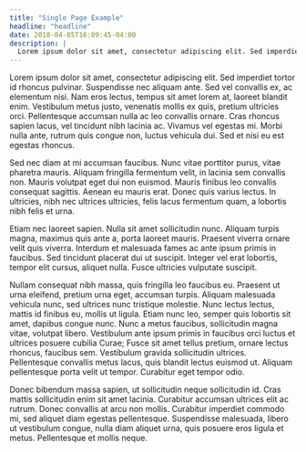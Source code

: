```yaml
---
title: "Single Page Example"
headline: "headline"
date: 2018-04-05T16:09:45-04:00
description: |
  Lorem ipsum dolor sit amet, consectetur adipiscing elit. Sed imperdiet tortor id rhoncus pulvinar. Suspendisse nec aliquam ante. Sed vel convallis ex, ac elementum nisi. Nam eros lectus, tempus sit amet lorem at, laoreet blandit enim. Vestibulum metus justo, venenatis mollis ex quis, pretium ultricies orci. Pellentesque accumsan nulla ac leo convallis ornare. Cras rhoncus sapien lacus, vel tincidunt nibh lacinia ac. Vivamus vel egestas mi. Morbi nulla ante, rutrum quis congue non, luctus vehicula dui. Sed et nisi eu est egestas rhoncus.
---
```


Lorem ipsum dolor sit amet, consectetur adipiscing elit. Sed imperdiet tortor id rhoncus pulvinar. Suspendisse nec aliquam ante. Sed vel convallis ex, ac elementum nisi. Nam eros lectus, tempus sit amet lorem at, laoreet blandit enim. Vestibulum metus justo, venenatis mollis ex quis, pretium ultricies orci. Pellentesque accumsan nulla ac leo convallis ornare. Cras rhoncus sapien lacus, vel tincidunt nibh lacinia ac. Vivamus vel egestas mi. Morbi nulla ante, rutrum quis congue non, luctus vehicula dui. Sed et nisi eu est egestas rhoncus.

Sed nec diam at mi accumsan faucibus. Nunc vitae porttitor purus, vitae pharetra mauris. Aliquam fringilla fermentum velit, in lacinia sem convallis non. Mauris volutpat eget dui non euismod. Mauris finibus leo convallis consequat sagittis. Aenean eu mauris erat. Donec quis varius lectus. In ultricies, nibh nec ultrices ultricies, felis lacus fermentum quam, a lobortis nibh felis et urna.

Etiam nec laoreet sapien. Nulla sit amet sollicitudin nunc. Aliquam turpis magna, maximus quis ante a, porta laoreet mauris. Praesent viverra ornare velit quis viverra. Interdum et malesuada fames ac ante ipsum primis in faucibus. Sed tincidunt placerat dui ut suscipit. Integer vel erat lobortis, tempor elit cursus, aliquet nulla. Fusce ultricies vulputate suscipit.

Nullam consequat nibh massa, quis fringilla leo faucibus eu. Praesent ut urna eleifend, pretium urna eget, accumsan turpis. Aliquam malesuada vehicula nunc, sed ultrices nunc tristique molestie. Nunc lectus lectus, mattis id finibus eu, mollis ut ligula. Etiam nunc leo, semper quis lobortis sit amet, dapibus congue nunc. Nunc a metus faucibus, sollicitudin magna vitae, volutpat libero. Vestibulum ante ipsum primis in faucibus orci luctus et ultrices posuere cubilia Curae; Fusce sit amet tellus pretium, ornare lectus rhoncus, faucibus sem. Vestibulum gravida sollicitudin ultrices. Pellentesque convallis metus lacus, quis blandit lectus euismod ut. Aliquam pellentesque porta velit ut tempor. Curabitur eget tempor odio.

Donec bibendum massa sapien, ut sollicitudin neque sollicitudin id. Cras mattis sollicitudin enim sit amet lacinia. Curabitur accumsan ultrices elit ac rutrum. Donec convallis at arcu non mollis. Curabitur imperdiet commodo mi, sed aliquet diam egestas pellentesque. Suspendisse malesuada, libero ut vestibulum congue, nulla diam aliquet urna, quis posuere eros ligula et metus. Pellentesque et mollis neque.